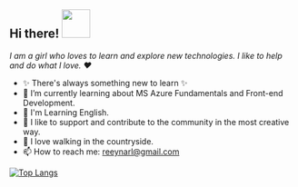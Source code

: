 ## Hi there! <img src="https://user-images.githubusercontent.com/5679180/79618120-0daffb80-80be-11ea-819e-d2b0fa904d07.gif" width="50px"> 
*I am a girl who loves to learn and explore new technologies. I like to help and do what I love. ❤️*

- ✨ There's always something new to learn ✨
- 🌱 I’m currently learning about MS Azure Fundamentals and Front-end Development.
- 🚀 I'm Learning English.
- 👯 I like to support and contribute to the community in the most creative way.
- 🌲 I love walking in the countryside.
- 📫 How to reach me: reeynarl@gmail.com

[![Top Langs](https://github-readme-stats.vercel.app/api/top-langs/?username=reynarl)](https://github.com/reynarl/github-readme-stats)

